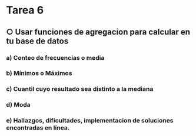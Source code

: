# Tarea 6
## ○ Usar funciones de agregacion para calcular en tu base de datos
### a) Conteo de frecuencias o media


### b) Mínimos o Máximos


### c) Cuantil cuyo resultado sea distinto a la mediana


### d) Moda


### e) Hallazgos, dificultades, implementacion de soluciones encontradas en línea.
